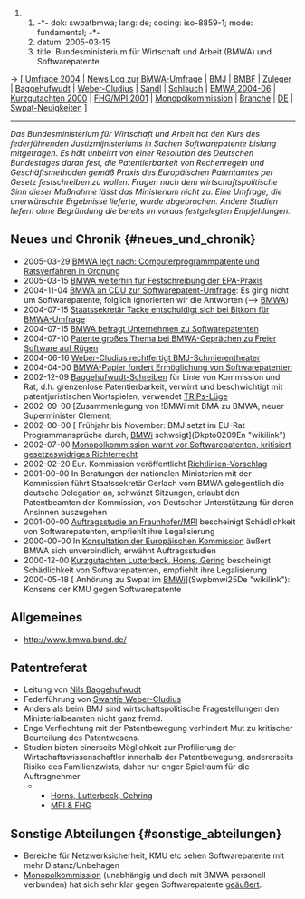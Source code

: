 1.  1.  -\*- dok: swpatbmwa; lang: de; coding: iso-8859-1; mode:
        fundamental; -\*-
    2.  datum: 2005-03-15
    3.  title: Bundesministerium für Wirtschaft und Arbeit (BMWA) und
        Softwarepatente

-\> \[ [ Umfrage 2004](BmwaUmfrage04De "wikilink") \| [ News Log zur
BMWA-Umfrage](BmwaLog0407De "wikilink") \| [ BMJ](SwpatbmjDe "wikilink")
\| [ BMBF](SwpatbmbfDe "wikilink") \| [
Zuleger](ThomasZulegerDe "wikilink") \| [
Baggehufwudt](NilsBaggehufwudtDe "wikilink") \| [
Weber-Cludius](SwantjeWeberCludiusDe "wikilink") \| [
Sandl](UlrichSandlDe "wikilink") \| [
Schlauch](RezzoSchlauchDe "wikilink") \| [ BMWA
2004-06](Bmwa0406De "wikilink") \| [ Kurzgutachten
2000](BmwiLuhoge00De "wikilink") \| [ FHG/MPI
2001](BmwiFhgmpi01De "wikilink") \| [
Monopolkommission](MonopolkommissionDe "wikilink") \| [
Branche](SektorDe "wikilink") \| [ DE](SwpatdeDe "wikilink") \| [
Swpat-Neuigkeiten](SwpatcninoDe "wikilink") \]

------------------------------------------------------------------------

*Das Bundesministerium für Wirtschaft und Arbeit hat den Kurs des
federführenden Justizmijnisteriums in Sachen Softwarepatente bislang
mitgetragen. Es hält unbeirrt von einer Resolution des Deutschen
Bundestages daran fest, die Patentierbarkeit von Rechenregeln und
Geschäftsmethoden gemäß Praxis des Europäischen Patentamtes per Gesetz
festschreiben zu wollen. Fragen nach dem wirtschaftspolitische Sinn
dieser Maßnahme lässt das Ministerium nicht zu. Eine Umfrage, die
unerwünschte Ergebnisse lieferte, wurde abgebrochen. Andere Studien
liefern ohne Begründung die bereits im voraus festgelegten
Empfehlungen.*

## Neues und Chronik {#neues_und_chronik}

-   2005-03-29 [ BMWA legt nach: Computerprogrammpatente und
    Ratsverfahren in Ordnung](LtrBmwaHierle0503De "wikilink")
-   2005-03-15 [ BMWA weiterhin für Festschreibung der
    EPA-Praxis](Bmwa0503De "wikilink")
-   2004-11-04 [BMWA an CDU zur
    Softwarepatent-Umfrage](http://www.nosoftwarepatents.com/phpBB2/viewtopic.php?t=115&highlight= "wikilink"):
    Es ging nicht um Softwarepatente, folglich ignorierten wir die
    Antworten (\--\> [ BMWA](SwpatbmwaDe "wikilink"))
-   2004-07-15 [ Staatssekretär Tacke entschuldigt sich bei Bitkom für
    BMWA-Umfrage](Tacke040825De "wikilink")
-   2004-07-15 [ BMWA befragt Unternehmen zu
    Softwarepatenten](Bmwa040715De "wikilink")
-   2004-07-10 [ Patente großes Thema bei BMWA-Geprächen zu Freier
    Software auf Rügen](Ruegen040710De "wikilink")
-   2004-06-16 [ Weber-Cludius rechtfertigt
    BMJ-Schmierentheater](Bmwa0406De "wikilink")
-   2004-04-00 [ BMWA-Papier fordert Ermöglichung von
    Softwarepatenten](Bmwa0404De "wikilink")
-   2002-12-09
    [Baggehufwudt-Schreiben](http://lists.ffii.org/archive/mails/swpat/2002/Dec/0032.html "wikilink")
    für Linie von Kommission und Rat, d.h. grenzenlose Patentierbarkeit,
    verwirrt und beschwichtigt mit patentjuristischen Wortspielen,
    verwendet
    [TRIPs-Lüge](http://swpat.ffii.org/analyse/trips/index.de.html "wikilink")
-   2002-09-00 \[Zusammenlegung von !BMWi mit BMA zu BMWA, neuer
    Superminister Clement;
-   2002-00-00 [ Frühjahr bis November: BMJ setzt im EU-Rat
    Programmansprüche durch, [BMWi](BMWi "wikilink")
    schweigt](Dkpto0209En "wikilink")
-   2002-07-00 [ Monopolkommission warnt vor Softwarepatenten,
    kritisiert gesetzeswidriges Richterrecht](Mopoko0207De "wikilink")
-   2002-02-20 Eur. Kommission veröffentlicht [
    Richtlinien-Vorschlag](EubsaSwpat0202De "wikilink")
-   2001-00-00 In Beratungen der nationalen Ministerien mit der
    Kommission führt Staatssekretär Gerlach vom BMWA gelegentlich die
    deutsche Delegation an, schwänzt Sitzungen, erlaubt den
    Patentbeamten der Kommission, von Deutscher Unterstützung für deren
    Ansinnen auszugehen
-   2001-00-00 [ Auftragsstudie an
    Fraunhofer/MPI](BmwiFhgmpi01De "wikilink") bescheinigt Schädlichkeit
    von Softwarepatenten, empfiehlt ihre Legalisierung
-   2000-00-00 In [ Konsultation der Europäischen
    Kommission](Eukonsult00De "wikilink") äußert BMWA sich
    unverbindlich, erwähnt Auftragsstudien
-   2000-12-00 [ Kurzgutachten Lutterbeck, Horns,
    Gering](BmwiLuhoge00De "wikilink") bescheinigt Schädlichkeit von
    Softwarepatenten, empfiehlt ihre Legalisierung
-   2000-05-18 [ Anhörung zu Swpat im
    [BMWi](BMWi "wikilink")](Swpbmwi25De "wikilink"): Konsens der KMU
    gegen Softwarepatente

## Allgemeines

-   <http://www.bmwa.bund.de/>

## Patentreferat

-   Leitung von [ Nils Baggehufwudt](NilsBaggehufwudtDe "wikilink")
-   Federführung von [ Swantje
    Weber-Cludius](SwantjeWeberCludiusDe "wikilink")
-   Anders als beim BMJ sind wirtschaftspolitische Fragestellungen den
    Ministerialbeamten nicht ganz fremd.
-   Enge Verflechtung mit der Patentbewegung verhindert Mut zu
    kritischer Beurteilung des Patentwesens.
-   Studien bieten einerseits Möglichkeit zur Profilierung der
    Wirtschaftswissenschaftler innerhalb der Patentbewegung,
    andererseits Risiko des Familienzwists, daher nur enger Spielraum
    für die Auftragnehmer
    -   -   [Horns, Lutterbeck,
            Gehring](http://swpat.ffii.org/papiere/bmwi-luhoge00/ "wikilink")
        -   [MPI &
            FHG](http://swpat.ffii.org/papiere/bmwi-fhgmpi01/ "wikilink")

## Sonstige Abteilungen {#sonstige_abteilungen}

-   Bereiche für Netzwerksicherheit, KMU etc sehen Softwarepatente mit
    mehr Distanz/Unbehagen
-   [ Monopolkommission](MonopolkommissionDe "wikilink") (unabhängig und
    doch mit BMWA personell verbunden) hat sich sehr klar gegen
    Softwarepatente
    [geäußert](http://swpat.ffii.org/papiere/eubsa-swpat0202/mopoko0207/index.de.html "wikilink").
